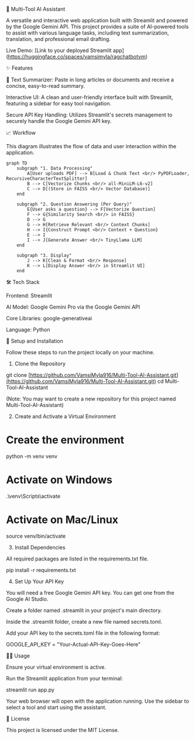 🤖 Multi-Tool AI Assistant

A versatile and interactive web application built with Streamlit and powered by the Google Gemini API. This project provides a suite of AI-powered tools to assist with various language tasks, including text summarization, translation, and professional email drafting.

Live Demo: [Link to your deployed Streamlit app] (https://huggingface.co/spaces/vamsimyla/ragchatbotvm)

✨ Features

📝 Text Summarizer: Paste in long articles or documents and receive a concise, easy-to-read summary.

Interactive UI: A clean and user-friendly interface built with Streamlit, featuring a sidebar for easy tool navigation.

Secure API Key Handling: Utilizes Streamlit's secrets management to securely handle the Google Gemini API key.

📈 Workflow

This diagram illustrates the flow of data and user interaction within the application.

```mermaid
graph TD
    subgraph "1. Data Processing"
        A[User uploads PDF] --> B[Load & Chunk Text <br/> PyPDFLoader, RecursiveCharacterTextSplitter]
        B --> C[Vectorize Chunks <br/> all-MiniLM-L6-v2]
        C --> D[(Store in FAISS <br/> Vector Database)]
    end

    subgraph "2. Question Answering (Per Query)"
        E{User asks a question} --> F[Vectorize Question]
        F --> G{Similarity Search <br/> in FAISS}
        D --> G
        G --> H[Retrieve Relevant <br/> Context Chunks]
        H --> I{Construct Prompt <br/> Context + Question}
        E --> I
        I --> J[Generate Answer <br/> TinyLlama LLM]
    end

    subgraph "3. Display"
        J --> K[Clean & Format <br/> Response]
        K --> L[Display Answer <br/> in Streamlit UI]
    end

```

🛠️ Tech Stack

Frontend: Streamlit

AI Model: Google Gemini Pro via the Google Gemini API

Core Libraries: google-generativeai

Language: Python

🚀 Setup and Installation

Follow these steps to run the project locally on your machine.

1. Clone the Repository

git clone [https://github.com/VamsiMyla916/Multi-Tool-AI-Assistant.git](https://github.com/VamsiMyla916/Multi-Tool-AI-Assistant.git)
cd Multi-Tool-AI-Assistant

(Note: You may want to create a new repository for this project named Multi-Tool-AI-Assistant)

2. Create and Activate a Virtual Environment

# Create the environment

python -m venv venv

# Activate on Windows

.\venv\Scripts\activate

# Activate on Mac/Linux

source venv/bin/activate

3. Install Dependencies

All required packages are listed in the requirements.txt file.

pip install -r requirements.txt

4. Set Up Your API Key

You will need a free Google Gemini API key. You can get one from the Google AI Studio.

Create a folder named .streamlit in your project's main directory.

Inside the .streamlit folder, create a new file named secrets.toml.

Add your API key to the secrets.toml file in the following format:

GOOGLE_API_KEY = "Your-Actual-API-Key-Goes-Here"

🏃‍♀️ Usage

Ensure your virtual environment is active.

Run the Streamlit application from your terminal:

streamlit run app.py

Your web browser will open with the application running. Use the sidebar to select a tool and start using the assistant.

📄 License

This project is licensed under the MIT License.

